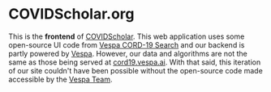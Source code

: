 <!-- Licensed under the terms of the Apache 2.0 license. See LICENSE in the project root. -->

# COVIDScholar.org

This is the __frontend__ of [COVIDScholar](https://www.covidscholar.org). This web application uses some open-source UI code from [Vespa CORD-19 Search](https://cord19.vespa.ai/) and our backend is partly powered by [Vespa](https://vespa.ai). However, our data and algorithms are not the same as those being served at [cord19.vespa.ai](https://cord19.vespa.ai/). With that said, this iteration of our site couldn't have been possible without the open-source code made accessible by the [Vespa Team](https://vespa.ai).
